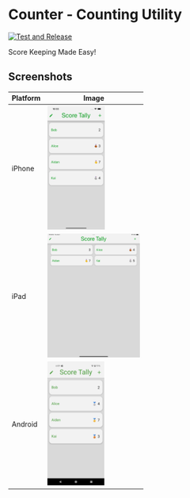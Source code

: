 # Counter - Counting Utility
[![Test and Release](https://github.com/hbiede/Score-Tally/actions/workflows/test-release.yaml/badge.svg)](https://github.com/hbiede/Score-Tally/actions/workflows/test-release.yaml)

Score Keeping Made Easy!

## Screenshots

| Platform | Image |
| -------- | ----- |
| iPhone | <img src="screenshots/iPhone-Medium-List.png" height=250/> |
| iPad | <img src="screenshots/iPadPro6-List.png" height=250/> |
| Android | <img src="screenshots/Android-List.png" height=250/> |
